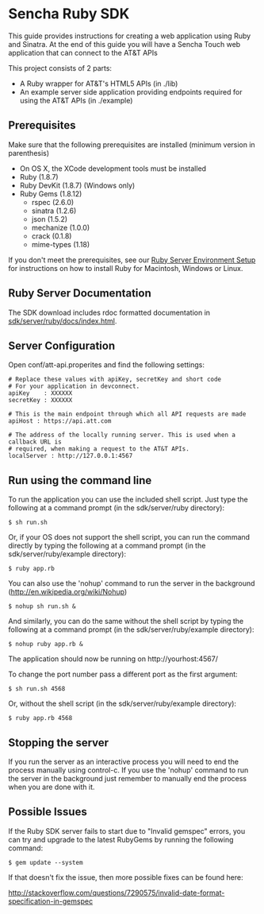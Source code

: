 Sencha Ruby SDK
===

This guide provides instructions for creating a web application using Ruby and Sinatra. At the end of this guide you will have a Sencha Touch web application that can connect to the AT&T APIs

This project consists of 2 parts:

 - A Ruby wrapper for AT&T's HTML5 APIs (in ./lib)
 - An example server side application providing endpoints required for using the AT&T APIs (in ./example)

Prerequisites
----

Make sure that the following prerequisites are installed (minimum version in parenthesis)

 - On OS X, the XCode development tools must be installed
 - Ruby (1.8.7)
 - Ruby DevKit (1.8.7) (Windows only)
 - Ruby Gems (1.8.12)
   - rspec (2.6.0)
   - sinatra (1.2.6)
   - json (1.5.2)
   - mechanize (1.0.0)
   - crack (0.1.8)
   - mime-types (1.18)

If you don't meet the prerequisites, see our [Ruby Server Environment Setup](#!/guide/server_ruby_env) for instructions on how to install Ruby for Macintosh, Windows or Linux.

Ruby Server Documentation
---
The SDK download includes rdoc formatted documentation in [sdk/server/ruby/docs/index.html](../server/ruby/docs/index.html).


Server Configuration
---

Open conf/att-api.properites and find the following settings:

    # Replace these values with apiKey, secretKey and short code
    # For your application in devconnect.
    apiKey    : XXXXXX
    secretKey : XXXXXX

    # This is the main endpoint through which all API requests are made
    apiHost : https://api.att.com

    # The address of the locally running server. This is used when a callback URL is
    # required, when making a request to the AT&T APIs.
    localServer : http://127.0.0.1:4567


Run using the command line
---


To run the application you can use the included shell script. Just type the following at a command prompt (in the sdk/server/ruby directory):

    $ sh run.sh

Or, if your OS does not support the shell script, you can run the command directly by typing the following at a command prompt (in the sdk/server/ruby/example directory):

    $ ruby app.rb

You can also use the 'nohup' command to run the server in the background (<http://en.wikipedia.org/wiki/Nohup>)

    $ nohup sh run.sh &

And similarly, you can do the same without the shell script by typing the following at a command prompt (in the sdk/server/ruby/example directory):

    $ nohup ruby app.rb &

The application should now be running on http://yourhost:4567/

To change the port number pass a different port as the first argument:

    $ sh run.sh 4568

Or, without the shell script (in the sdk/server/ruby/example directory):

    $ ruby app.rb 4568


Stopping the server
---

If you run the server as an interactive process you will need to end the process manually using control-c.
If you use the 'nohup' command to run the server in the background just remember to manually end the process when you are done with it.

Possible Issues
---

If the Ruby SDK server fails to start due to "Invalid gemspec" errors, you can try and upgrade to the latest RubyGems by running the following command:

    $ gem update --system

If that doesn't fix the issue, then more possible fixes can be found here:

<http://stackoverflow.com/questions/7290575/invalid-date-format-specification-in-gemspec>